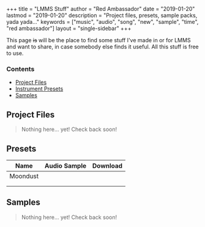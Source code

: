 +++
title = "LMMS Stuff"
author = "Red Ambassador"
date = "2019-01-20"
lastmod = "2019-01-20"
description = "Project files, presets, sample packs, yada yada..."
keywords = ["music", "audio", "song", "new", "sample", "time", "red ambassador"]
layout = "single-sidebar"
+++

This page ~~is~~ will be the place to find some stuff I've made in or for LMMS
and want to share, in case somebody else finds it useful. All this stuff is
free to use.

### Contents

* [Project Files](#project-files)
* [Instrument Presets](#presets)
* [Samples](#samples)

## Project Files

> Nothing here... yet! Check back soon!

## Presets

| Name     | Audio Sample | Download |
| -------- | ------------ | -------- |
| Moondust | 
   [<i class="fas fa-file-audio fa-lg"></i>](https://drive.google.com/uc?export=download&id=14qiMASTf1nRSTwDseMr3dk_8N5N2NAuo) | 
   [<i class="fas fa-file-download fa-lg"></i>](https://drive.google.com/uc?export=download&id=1U_k4H2VVZJxxyJnfHy9YREvQIHY8JgTS) |


## Samples

> Nothing here... yet! Check back soon!
